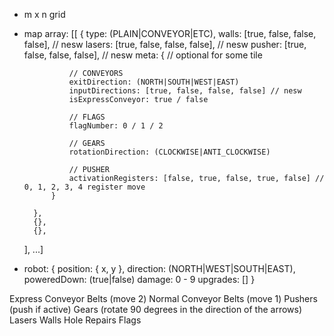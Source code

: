 - m x n grid

- map array:
    [[
        {
            type: (PLAIN|CONVEYOR|ETC),
            walls: [true, false, false, false], // nesw
            lasers: [true, false, false, false], // nesw
            pusher: [true, false, false, false], // nesw
            meta: {
                // optional for some tile

                // CONVEYORS
                exitDirection: (NORTH|SOUTH|WEST|EAST)
                inputDirections: [true, false, false, false] // nesw
                isExpressConveyor: true / false

                // FLAGS
                flagNumber: 0 / 1 / 2

                // GEARS
                rotationDirection: (CLOCKWISE|ANTI_CLOCKWISE)

                // PUSHER
                activationRegisters: [false, true, false, true, false] // 0, 1, 2, 3, 4 register move
            }
            
        },
        {},
        {},
    ], ...]

- robot:
{
    position: { x, y },
    direction: (NORTH|WEST|SOUTH|EAST),
    poweredDown: (true|false)
    damage: 0 - 9
    upgrades: []
}


Express Conveyor Belts (move 2)
Normal Conveyor Belts (move 1)
Pushers (push if active)
Gears (rotate 90 degrees in the direction of the arrows)
Lasers
Walls
Hole
Repairs
Flags
